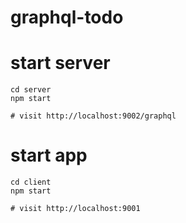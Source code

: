 # graphql-todo

# start server 
```
cd server 
npm start

# visit http://localhost:9002/graphql
```

# start app
```
cd client
npm start

# visit http://localhost:9001
```

